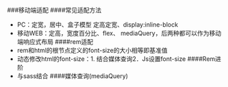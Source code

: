 ###移动端适配
####常见适配方法
* PC：定宽，居中、盒子模型 定高定宽、display:inline-block
* 移动WEB：定高，宽度百分比、flex、 mediaQuery，后两种都可以作为移动端响应式布局
####rem适配
* rem和html的根节点定义的font-size的大小相等即基准值
* 动态修改html的font-size：1. 结合媒体查询2．Js设置font-size
####Rem进阶
* 与sass结合
####媒体查询(mediaQuery)
